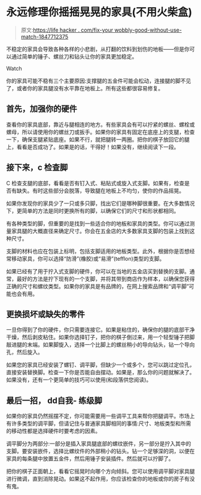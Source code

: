 # 永远修理你摇摇晃晃的家具(不用火柴盒)

> 原文:[https://life hacker . com/fix-your wobbly-good-without-use-match-1847712375](https://lifehacker.com/fix-your-wobbly-furniture-for-good-without-using-match-1847712375)

不稳定的家具会导致各种各样的小悲剧，从打翻的饮料到划伤的地板——但是你可以通过简单的锤子、螺丝刀和钻头让你的家具更加稳定。

Watch

你的家具可能不稳有三个主要原因:支撑腿的五金件可能会松动，连接腿的脚不见了，或者你的家具腿没有水平靠在地板上。所有这些都很容易修复。

## 首先，加强你的硬件

查看你的家具底部，靠近与腿相连的地方。有些家具会有可以拧紧的螺丝、螺栓或螺母，所以请使用你的螺丝刀或扳手。如果你的家具有固定在底座上的支腿，检查一下，确保支腿紧贴底座。如果不行，就把腿转一两圈。把你的棋子放回它的腿上，看看是否成功了。如果是的话，干得好！如果没有，继续阅读下一段。

## 接下来，c 检查脚

C 检查支腿的底部，看看是否有钉入式、粘贴式或旋入式支脚。如果有，检查是否有缺失。有时这些部分会脱落，导致腿在地板上不均匀，使你的作品摇晃。

如果你发现你的家具少了一只或多只脚，找出它们是哪种脚很重要。在大多数情况下，更简单的方法是同时更换所有的脚，以确保它们的尺寸和形状都相同。

有各种类型的脚，但重要的是找到一些适合你的地板和家具的类型。你可以通过测量家具腿的大概直径来确定尺寸。你会在五金店的大多数家具支脚的包装上找到这种尺寸。

支脚的材料也应在包装上标明，包括支脚适用的地板类型。此外，根据你是否想经常移动家具，你可以选择“防滑”(橡胶)或“易滑”(tefflon)类型的支脚。

如果已经有了用于拧入式支脚的硬件，你可以在当地的五金店买到替换的支脚。通常，最好的方法是拧下现有的一个支脚，并将其带到商店作为样本，以确保您获得正确的尺寸和螺纹类型。如果你的家具是有品牌的，在网上搜索品牌和“调平脚”可能也会有用。

## 更换损坏或缺失的零件

一旦你得到了你的硬件，你只需要连接它。如果是粘住的，确保你的腿的底部干净干燥，然后剥皮粘住。如果你选择钉子，把你的棋子倒过来，用一个轻型锤子把脚敲进腿的末端。如果脚旋入，选择一个比脚上的螺丝稍小的导向钻头，钻一个导向孔，然后旋入。

如果您的家具已经安装了螺钉、调平脚，但缺少一个或多个，您可以跳过定位孔，直接安装替换脚。检查一下你是否能自由摆动。如果是，那么你的问题就解决了。如果没有，还有一个更简单的技巧可以使用(和段落供您阅读)。

## 最后一招， dd自我- 练级脚

如果你的家具仍然摇摆不定，你可能需要用一些调平工具来帮你把腿调平。市场上有许多类型的调平脚，但请记住与普通家具脚相同的事情:尺寸、地板类型和所需的移动性都是选择硬件时要考虑的因素。

调平脚分为两部分:一部分是插入家具腿底部的螺纹嵌件，另一部分是拧入其中的支脚。要安装嵌件，选择比螺纹件的外部稍小的钻头。钻一个足够深的洞，以便在家具的每条腿中放置五金件，然后用锤子安装插件。然后就可以拧脚了。

把你的棋子正面朝上，看看它摇晃时向哪个方向倾斜。您可以使用调平脚对家具腿进行微调，直到消除晃动。如果这不起作用，你应该检查你的地板或你的房子有没有鬼。